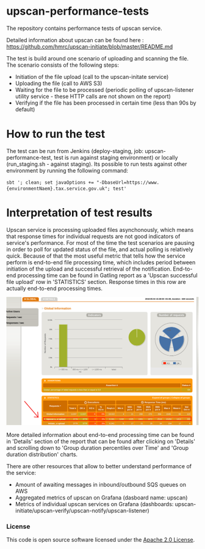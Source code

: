 
# upscan-performance-tests

The repository contains performance tests of upscan service.

Detailed information about upscan can be found here : https://github.com/hmrc/upscan-initiate/blob/master/README.md

The test is build around one scenario of uploading and scanning the file. The scenario consists of the following steps:

* Initiation of the file upload (call to the upscan-initate service)
* Uploading the file (call to AWS S3)
* Waiting for the file to be processed (periodic polling of upscan-listener utility service - these HTTP calls are not
shown on the report)
* Verifying if the file has been processed in certain time (less than 90s by default)

# How to run the test

The test can be run from Jenkins (deploy-staging, job: upscan-performance-test, test is run against staging environment)
 or locally (run_staging.sh - against staging).
Its possible to run tests against other environment by running the following command:
```
sbt '; clean; set javaOptions += "-DbaseUrl=https://www.{environmentNaem}.tax.service.gov.uk"; test'
```

# Interpretation of test results

Upscan service is processing uploaded files asynchonously, which means that response times for individual requests
are not good indicators of service's performance. For most of the time the test scenarios are pausing in order to
poll for updated status of the file, and actual polling is relatively quick.
Because of that the most useful metric that tells how the service perform is end-to-end file processing time, which includes
period between initiation of the upload and successful retrieval of the notification.
End-to-end processing time can be found in Gatling report as a 'Upscan successful file upload' row in 'STATISTICS' section.
Response times in this row are actually end-to-end processing times.

![Sample upscan report](upscan-report1.png)

More detailed information about end-to-end processing time can be found in 'Details' section of the report that can be found
after clicking on 'Details' and scrolling down to 'Group duration percentiles over Time' and 'Group duration distribution' charts.

There are other resources that allow to better understand performance of the service:

* Amount of awaiting messages in inbound/outbound SQS queues on AWS
* Aggregated metrics of upscan on Grafana (dasboard name: upscan)
* Metrics of individual upscan services on Grafana (dashboards: upscan-initiate/upscan-verify/upscan-notify/upscan-listener)

### License

This code is open source software licensed under the [Apache 2.0 License]("http://www.apache.org/licenses/LICENSE-2.0.html").
